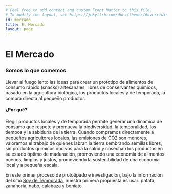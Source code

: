 ```yaml
---
# Feel free to add content and custom Front Matter to this file.
# To modify the layout, see https://jekyllrb.com/docs/themes/#overriding-theme-defaults
id: mercado
title: El Mercado
layout: page
---
```


# El Mercado

### Somos lo que comemos

Llevar al fuego lento las ideas para crear un prototipo de alimentos de consumo rápido (snacks) artesanales, libres de conservantes químicos, basado en la agricultura biológica, los productos locales y de temporada, la compra directa al pequeño productor.

#### ¿Por qué?
Elegir productos locales y de temporada permite generar una dinámica de consumo que respete y promueva la biodiversidad, la temporalidad, los tiempos y la sabiduría de la tierra. Cuando compramos directamente a pequeños agricultores locales, las emisiones de CO2 son menores, valoramos el trabajo de quienes labran la tierra sembrando semillas libres, sin productos químicos nocivos para la salud y cosechan los productos en su estado óptimo de maduración, promoviendo una economía de alimentos buenos, limpios y justos, promoviendo la sostenibilidad de una economía local y a pequeña escala.

En este primer proceso de prototipado e investigación, bajo la información del sitio <a href="https://soydetemporada.es/" target="_blank">Soy de Temporada</a>, nuestra primera propuesta es usar: patata, zanahoria, nabo, calabaza y boniato.
